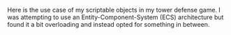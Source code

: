 Here is the use case of my scriptable objects in my tower defense game. I was attempting to use an Entity-Component-System (ECS) architecture but found it a bit overloading and instead opted for something in between.